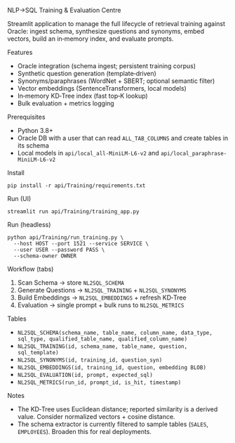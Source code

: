 NLP→SQL Training & Evaluation Centre

Streamlit application to manage the full lifecycle of retrieval training against Oracle: ingest schema, synthesize questions and synonyms, embed vectors, build an in‑memory index, and evaluate prompts.

Features
- Oracle integration (schema ingest; persistent training corpus)
- Synthetic question generation (template‑driven)
- Synonyms/paraphrases (WordNet + SBERT; optional semantic filter)
- Vector embeddings (SentenceTransformers, local models)
- In‑memory KD‑Tree index (fast top‑K lookup)
- Bulk evaluation + metrics logging

Prerequisites
- Python 3.8+
- Oracle DB with a user that can read `ALL_TAB_COLUMNS` and create tables in its schema
- Local models in `api/local_all-MiniLM-L6-v2` and `api/local_paraphrase-MiniLM-L6-v2`

Install
```
pip install -r api/Training/requirements.txt
```

Run (UI)
```
streamlit run api/Training/training_app.py
```

Run (headless)
```
python api/Training/run_training.py \
  --host HOST --port 1521 --service SERVICE \
  --user USER --password PASS \
  --schema-owner OWNER
```

Workflow (tabs)
1. Scan Schema → store `NL2SQL_SCHEMA`
2. Generate Questions → `NL2SQL_TRAINING` + `NL2SQL_SYNONYMS`
3. Build Embeddings → `NL2SQL_EMBEDDINGS` + refresh KD‑Tree
4. Evaluation → single prompt + bulk runs to `NL2SQL_METRICS`

Tables
- `NL2SQL_SCHEMA(schema_name, table_name, column_name, data_type, sql_type, qualified_table_name, qualified_column_name)`
- `NL2SQL_TRAINING(id, schema_name, table_name, question, sql_template)`
- `NL2SQL_SYNONYMS(id, training_id, question_syn)`
- `NL2SQL_EMBEDDINGS(id, training_id, question, embedding BLOB)`
- `NL2SQL_EVALUATION(id, prompt, expected_sql)`
- `NL2SQL_METRICS(run_id, prompt_id, is_hit, timestamp)`

Notes
- The KD‑Tree uses Euclidean distance; reported similarity is a derived value. Consider normalized vectors + cosine distance.
- The schema extractor is currently filtered to sample tables (`SALES`, `EMPLOYEES`). Broaden this for real deployments.

